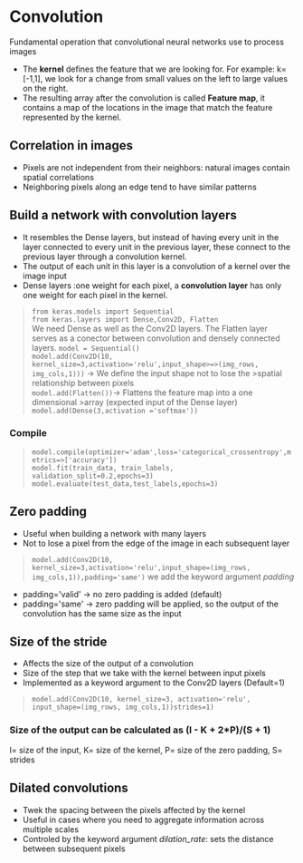 # Convolution
Fundamental operation that convolutional neural networks use to process images

* The **kernel** defines the feature that we are looking for. For
example: k=[-1,1], we look for a change from small values on the left 
to large values on the right.
* The resulting array after the convolution is called **Feature map**, it contains a map of the locations in the image that match the feature represented by the kernel.
    
## Correlation in images
* Pixels are not independent from their neighbors: natural images contain spatial correlations
* Neighboring pixels along an edge tend to have similar patterns

## Build a network with convolution layers

* It resembles the Dense layers, but instead of having every unit in the
layer connected to every unit in the previous layer, these connect to
the previous layer through a convolution kernel. 
* The output of each unit in this layer is a convolution of a kernel over
the image input
* Dense layers :one weight for each pixel, a **convolution layer** has
only one weight for each pixel in the kernel.

>`from keras.models import Sequential`<br>
>`from keras.layers import Dense,Conv2D, Flatten`<br>
We need Dense as well as the Conv2D layers. The Flatten layer serves as a conector between convolution and densely connected layers.
>`model = Sequential()`<br>
>`model.add(Conv2D(10, kernel_size=3,activation='relu',input_shape>=>(img_rows, img_cols,1)))` -> We define the input shape not to lose the >spatial relationship between pixels<br>
`model.add(Flatten())`-> Flattens the feature map into a one dimensional >array (expected input of the Dense layer)<br>
>`model.add(Dense(3,activation ='softmax'))`<br>

### Compile
>`model.compile(optimizer='adam',loss='categorical_crossentropy',metrics=>['accuracy'])`<br>
>`model.fit(train_data, train_labels, validation_split=0.2,epochs=3)`<br>
>`model.evaluate(test_data,test_labels,epochs=3)`<br>

## Zero padding
* Useful when building a network with many layers
* Not to lose a pixel from the edge of the image in each subsequent layer
>`model.add(Conv2D(10, kernel_size=3,activation='relu',input_shape=(img_rows, img_cols,1)),padding='same')` we add the keyword argument *padding*
* padding='valid' -> no zero padding is added (default)
* padding='same' -> zero padding will be applied, so the output of the convolution has the same size as the input 

## Size of the stride
* Affects the size of the output of a convolution
* Size of the step that we take with the kernel between input pixels
* Implemented as a keyword argument to the Conv2D layers (Default=1)
> `model.add(Conv2D(10, kernel_size=3, activation='relu', input_shape=(img_rows, img_cols,1))strides=1)`

### Size of the output can be calculated as (I - K + 2*P)/(S + 1)
I= size of the input, K= size of the kernel, P= size of the zero padding, S= strides

## Dilated convolutions
* Twek the spacing between the pixels affected by the kernel
* Useful in cases where you need to aggregate information across multiple scales
* Controled by the keyword argument *dilation_rate*: sets the distance between subsequent pixels